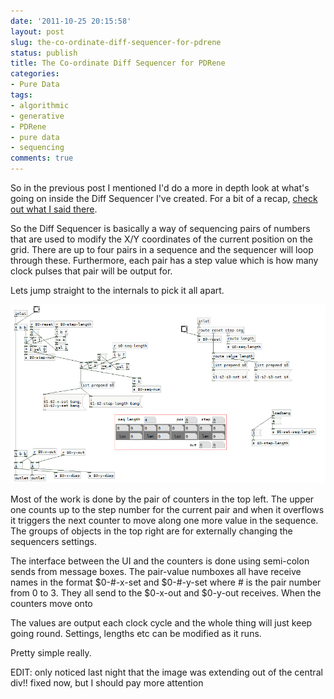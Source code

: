 ```yaml
---
date: '2011-10-25 20:15:58'
layout: post
slug: the-co-ordinate-diff-sequencer-for-pdrene
status: publish
title: The Co-ordinate Diff Sequencer for PDRene
categories:
- Pure Data
tags:
- algorithmic
- generative
- PDRene
- pure data
- sequencing
comments: true
---
```


So in the previous post I mentioned I'd do a more in depth look at what's going on inside the Diff Sequencer I've created. For a bit of a recap, [check out what I said there](http://www.rumblesan.com/?p=302).

So the Diff Sequencer is basically a way of sequencing pairs of numbers that are used to modify the X/Y coordinates of the current position on the grid. There are up to four pairs in a sequence and the sequencer will loop through these. Furthermore, each pair has a step value which is how many clock pulses that pair will be output for.

Lets jump straight to the internals to pick it all apart.

![Diff Sequencer internals](/a/2011-10-25-the-co-ordinate-diff-sequencer-for-pdrene/pdrene_diff_sequencer1.png)

Most of the work is done by the pair of counters in the top left. The upper one counts up to the step number for the current pair and when it overflows it triggers the next counter to move along one more value in the sequence. The groups of objects in the top right are for externally changing the sequencers settings.

The interface between the UI and the counters is done using semi-colon sends from message boxes. The pair-value numboxes all have receive names in the format $0-#-x-set and $0-#-y-set where # is the pair number from 0 to 3. They all send to the $0-x-out and $0-y-out receives. When the counters move onto

The values are output each clock cycle and the whole thing will just keep going round. Settings, lengths etc can be modified as it runs.

Pretty simple really.

EDIT: only noticed last night that the image was extending out of the central div!! fixed now, but I should pay more attention
